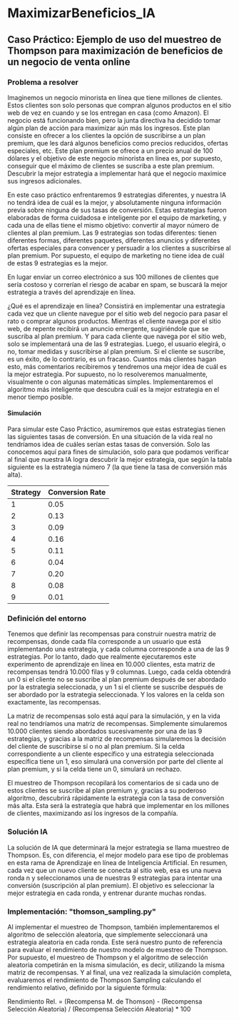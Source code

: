 # MaximizarBeneficios_IA

## Caso Práctico: Ejemplo de uso del muestreo de Thompson para maximización de beneficios de un negocio de venta online

### Problema a resolver

Imaginemos un negocio minorista en línea que tiene millones de clientes. Estos clientes son solo personas que compran algunos
productos en el sitio web de vez en cuando y se los entregan en casa (como Amazon). El negocio está funcionando bien, pero
la junta directiva ha decidido tomar algún plan de acción para maximizar aún más los ingresos. Este plan consiste en ofrecer
a los clientes la opción de suscribirse a un plan premium, que les dará algunos beneficios como precios reducidos, ofertas
especiales, etc. Este plan premium se ofrece a un precio anual de 100 dólares y el objetivo de este negocio minorista en línea
es, por supuesto, conseguir que el máximo de clientes se suscriba a este plan premium. Descubrir la mejor estrategia a
implementar hará que el negocio maximice sus ingresos adicionales.

En este caso práctico enfrentaremos 9 estrategias diferentes, y nuestra IA no tendrá idea de cuál es la mejor, y absolutamente
ninguna información previa sobre ninguna de sus tasas de conversión. Estas estrategias fueron elaboradas de forma cuidadosa e
inteligente por el equipo de marketing, y cada una de ellas tiene el mismo objetivo: convertir al mayor número de clientes al
plan premium. Las 9 estrategias son todas diferentes: tienen diferentes formas, diferentes paquetes, diferentes
anuncios y diferentes ofertas especiales para convencer y persuadir a los clientes a suscribirse al plan premium. Por supuesto,
el equipo de marketing no tiene idea de cuál de estas 9 estrategias es la mejor. 

En lugar enviar un correo electrónico a sus 100 millones de clientes que sería costoso y correrían el riesgo de acabar en spam,
se buscará la mejor estrategia a través del aprendizaje en línea.

¿Qué es el aprendizaje en línea? Consistirá en implementar una estrategia cada vez que un cliente navegue por el sitio web
del negocio para pasar el rato o comprar algunos productos. Mientras el cliente navega por el sitio web, de repente recibirá
un anuncio emergente, sugiriéndole que se suscriba al plan premium. Y para cada cliente que navega por el sitio web, solo se
implementará una de las 9 estrategias. Luego, el usuario elegirá, o no, tomar medidas y suscribirse al plan premium. Si el
cliente se suscribe, es un éxito, de lo contrario, es un fracaso. Cuantos más clientes hagan esto, más comentarios recibiremos
y tendremos una mejor idea de cuál es la mejor estrategia. Por supuesto, no lo resolveremos manualmente, 
visualmente o con algunas matemáticas simples. Implementaremos el algoritmo más inteligente que descubra cuál
es la mejor estrategia en el menor tiempo posible. 

#### Simulación

Para simular este Caso Práctico, asumiremos que estas estrategias tienen las siguientes tasas de conversión. En una situación de la vida real no tendríamos idea de cuáles serían estas tasas de conversión. Solo las conocemos aquí para fines de simulación, solo para que podamos verificar al final que nuestra IA logra descubrir la mejor estrategia, que según la tabla siguiente es la estrategia número 7 (la que tiene la tasa de conversión más alta).

  
Strategy | Conversion Rate
---------| ----------------
1        | 0.05
2        | 0.13
3        | 0.09
4        | 0.16
5        | 0.11
6        | 0.04
7        | 0.20
8        | 0.08
9        | 0.01

### Definición del entorno

Tenemos que definir las recompensas para construir nuestra matriz de recompensas, donde cada fila corresponde a un usuario que está implementando una estrategia, y cada columna corresponde a una de las 9 estrategias. Por lo tanto, dado que realmente ejecutaremos este experimento de aprendizaje en línea en 10.000 clientes, esta matriz de recompensas tendrá 10.000 filas y 9 columnas. Luego, cada celda obtendrá un 0 si el cliente no se suscribe al plan premium después de ser abordado por la estrategia seleccionada, y un 1 si el cliente se suscribe después de ser abordado por la estrategia seleccionada. Y los valores en la celda son exactamente, las recompensas.

La matriz de recompensas solo está aquí para la simulación, y en la vida real no tendríamos una matriz de recompensas. Simplemente simularemos 10.000 clientes siendo abordados sucesivamente por una de las 9 estrategias, y gracias a la matriz de recompensas simularemos la decisión del cliente de suscribirse sí o no al plan premium. Si la celda correspondiente a un cliente específico y una estrategia seleccionada específica tiene un 1, eso simulará una conversión por parte del cliente al plan premium, y si la celda tiene un 0, simulará un rechazo. 

El muestreo de Thompson recopilará los comentarios de si cada uno de estos clientes se suscribe al plan premium  y, gracias a su poderoso algoritmo, descubrirá rápidamente la estrategia con la tasa de conversión más alta. Esta será la estrategía que habrá que implementar en los millones de clientes, maximizando así los ingresos de la compañía.

### Solución IA

La solución de IA que determinará la mejor estrategia se llama muestreo de Thompson. Es, con diferencia, el mejor modelo para ese tipo de problemas en esta rama de Aprendizaje en línea de Inteligencia Artificial. En resumen, cada vez que un nuevo cliente se conecta al sitio web, esa es una nueva ronda n y seleccionamos una de nuestras 9 estrategias para intentar una conversión (suscripción al plan premium). El objetivo es seleccionar la mejor estrategia en cada ronda, y entrenar durante muchas rondas. 

### Implementación: "thomson_sampling.py"

Al implementar el muestreo de Thompson, también implementaremos el algoritmo de selección aleatoria, que simplemente seleccionará una estrategia aleatoria en cada ronda. Este será nuestro punto de referencia para evaluar el rendimiento de nuestro modelo de muestreo de Thompson. Por supuesto, el muestreo de Thompson y el algoritmo de selección aleatoria competirán en la misma simulación, es decir, utilizando la misma matriz de recompensas. Y al final, una vez realizada la simulación completa, evaluaremos el rendimiento de Thompson Sampling calculando el rendimiento relativo, definido por la siguiente fórmula:


Rendimiento Rel. = (Recompensa M. de Thomson) - (Recompensa Selección Aleatoria) / (Recompensa Selección Aleatoria) * 100

